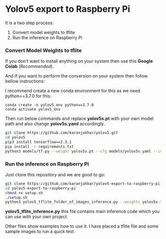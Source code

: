 # Yolov5 export to Raspberry Pi
It is a two step process:

1. Convert model weights to tflite
2. Run the inference on Raspberry Pi



### Convert Model Weights to tflite

If you don't want to install anything on your system then use this **Google Colab** (*Recommended*). 



And if you want to perform the conversion on your system then follow bellow instructions:

I recommend create a new conda environment for this as we need python==3.7.0 for this: 

```
conda create -n yolov5_env python==3.7.0
conda activate yolov5_env
```

Then run below commands and replace **yolov5s.pt** with your own model path and also change **yolov5s.yaml** accordingly. 

```bash
git clone https://github.com/karanjakhar/yolov5.git
cd yolov5
pip3 install tensorflow==2.3.1
pip install -r requirements.txt
python3 models/tf.py --weight yolov5s.pt --cfg models/yolov5s.yaml --img 416 
```



### Run the inference on Raspberry Pi

Just clone this repository and we are good to go:

```bash
git clone https://github.com/karanjakhar/yolov5-export-to-raspberry-pi.git
cd yolov5-export-to-raspberry-pi
chmod +x setup.sh
./setup.sh
python3 yolov5_tflite_folder_of_images_inference.py --weights yolov5s-fp16.tflite --folder_path images/ 
```



**yolov5_tflite_inference.py**   this file contains main inference code which you can use with your own project. 

Other files show examples how to use it. I have placed a tflite file and some sample images to run a quick test. 





